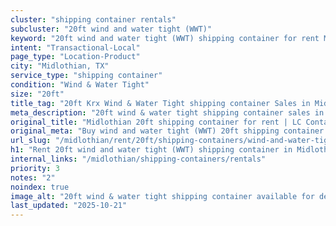 ```yaml
---
cluster: "shipping container rentals"
subcluster: "20ft wind and water tight (WWT)"
keyword: "20ft wind and water tight (WWT) shipping container for rent Midlothian, TX"
intent: "Transactional-Local"
page_type: "Location-Product"
city: "Midlothian, TX"
service_type: "shipping container"
condition: "Wind & Water Tight"
size: "20ft"
title_tag: "20ft Krx Wind & Water Tight shipping container Sales in Midlothian | LC Container"
meta_description: "20ft wind & water tight shipping container sales in Midlothian. Fast delivery, competitive pricing. Serving shipping containers area. Quote ID: A5F. Call (214) 524-4168 for your free quote today."
original_title: "Midlothian 20ft shipping container for rent | LC Container"
original_meta: "Buy wind and water tight (WWT) 20ft shipping container rent with local delivery in Midlothian, TX. LC Container — local Since 2003. Request a fast quote today."
url_slug: "/midlothian/rent/20ft/shipping-containers/wind-and-water-tight-wwt"
h1: "Rent 20ft wind and water tight (WWT) shipping container in Midlothian"
internal_links: "/midlothian/shipping-containers/rentals"
priority: 3
notes: "2"
noindex: true
image_alt: "20ft wind & water tight shipping container available for delivery in Midlothian"
last_updated: "2025-10-21"
---
```


<!-- TODO: Add unique city/inventory copy, images, and internal links here. -->
